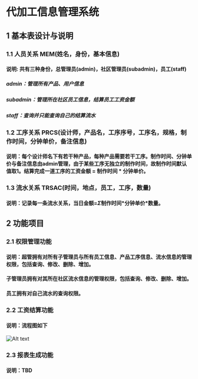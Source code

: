 # 代加工信息管理系统

## 1 基本表设计与说明

### 1.1 人员关系		MEM(姓名，身份，基本信息)

#### 说明:  共有三种身份，总管理员(admin)，社区管理员(subadmin)，员工(staff)
##### admin：管理所有产品、用户信息
##### subadmin：管理所在社区员工信息，结算员工工资金额
##### staff：查询并只能查询自己的结算流水

### 1.2 工序关系		PRCS(设计师，产品名，工序序号，工序名，规格，制作时间，分钟单价，备注信息)

#### 说明：每个设计师名下有若干种产品，每种产品需要若干工序。制作时间、分钟单价与备注信息由admin管理，由于某些工序无独立的制作时间，故制作时间默认值取1。结算完成一道工序的工资金额 = 制作时间 \* 分钟单价。

### 1.3 流水关系		TRSAC(时间，地点，员工，工序，数量)

#### 说明：记录每一条流水关系，当日金额=$\Sigma$制作时间*分钟单价\*数量。

## 2 功能项目

### 2.1 权限管理功能

#### 说明：超管拥有对所有子管理员与所有员工信息、产品工序信息、流水信息的管理权限，包括查询、修改、删除、增加。
#### 子管理员拥有对其所在社区流水信息的管理权限，包括查询、修改、删除、增加。
#### 员工拥有对自己流水的查询权限。

### 2.2 工资结算功能

#### 说明：流程图如下
![Alt text](E:/Projects/databasepj/代加工流程图.jpg)

### 2.3 报表生成功能

#### 说明：TBD



